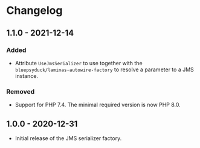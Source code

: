 # Changelog

## 1.1.0 - 2021-12-14

### Added

- Attribute `UseJmsSerializer` to use together with the `bluepsyduck/laminas-autowire-factory` to resolve a parameter
  to a JMS instance.

### Removed

- Support for PHP 7.4. The minimal required version is now PHP 8.0.

## 1.0.0 - 2020-12-31

- Initial release of the JMS serializer factory.
